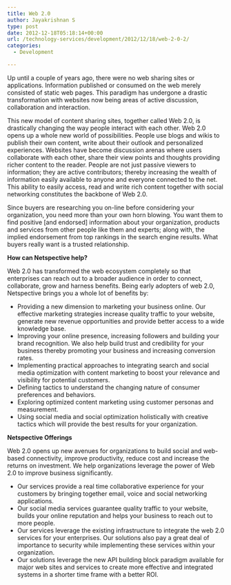 ```yaml
---
title: Web 2.0
author: Jayakrishnan S
type: post
date: 2012-12-18T05:18:14+00:00
url: /technology-services/development/2012/12/18/web-2-0-2/
categories:
  - Development

---
```

Up until a couple of years ago, there were no web sharing sites or applications. Information published or consumed on the web merely consisted of static web pages. This paradigm has undergone a drastic transformation with websites now being areas of active discussion, collaboration and interaction.

This new model of content sharing sites, together called Web 2.0, is drastically changing the way people interact with each other. Web 2.0 opens up a whole new world of possibilities. People use blogs and wikis to publish their own content, write about their outlook and personalized experiences. Websites have become discussion arenas where users collaborate with each other, share their view points and thoughts providing richer content to the reader. People are not just passive viewers to information; they are active contributors; thereby increasing the wealth of information easily available to anyone and everyone connected to the net. This ability to easily access, read and write rich content together with social networking constitutes the backbone of Web 2.0.

Since buyers are researching you on-line before considering your organization, you need more than your own horn blowing. You want them to find positive [and endorsed] information about your organization, products and services from other people like them and experts; along with, the implied endorsement from top rankings in the search engine results. What buyers really want is a trusted relationship.

**How can Netspective help?** 

Web 2.0 has transformed the web ecosystem completely so that enterprises can reach out to a broader audience in order to connect, collaborate, grow and harness benefits. Being early adopters of web 2.0, Netspective brings you a whole lot of benefits by:

  * Providing a new dimension to marketing your business online. Our effective marketing strategies increase quality traffic to your website, generate new revenue opportunities and provide better access to a wide knowledge base.
  * Improving your online presence, increasing followers and building your brand recognition. We also help build trust and credibility for your business thereby promoting your business and increasing conversion rates.
  * Implementing practical approaches to integrating search and social media optimization with content marketing to boost your relevance and visibility for potential customers.
  * Defining tactics to understand the changing nature of consumer preferences and behaviors.
  * Exploring optimized content marketing using customer personas and measurement.
  * Using social media and social optimization holistically with creative tactics which will provide the best results for your organization.

**Netspective Offerings** 

Web 2.0 opens up new avenues for organizations to build social and web-based connectivity, improve productivity, reduce cost and increase the returns on investment. We help organizations leverage the power of Web 2.0 to improve business significantly.

  * Our services provide a real time collaborative experience for your customers by bringing together email, voice and social networking applications.
  * Our social media services guarantee quality traffic to your website, builds your online reputation and helps your business to reach out to more people.
  * Our services leverage the existing infrastructure to integrate the web 2.0 services for your enterprises. Our solutions also pay a great deal of importance to security while implementing these services within your organization.
  * Our solutions leverage the new API building block paradigm available for major web sites and services to create more effective and integrated systems in a shorter time frame with a better ROI.
